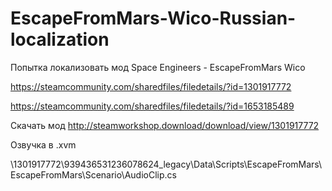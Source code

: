 # EscapeFromMars-Wico-Russian-localization

Попытка локализовать мод Space Engineers - EscapeFromMars Wico

https://steamcommunity.com/sharedfiles/filedetails/?id=1301917772

https://steamcommunity.com/sharedfiles/filedetails/?id=1653185489

Скачать мод http://steamworkshop.download/download/view/1301917772

Озвучка в .xvm

\1301917772\939436531236078624_legacy\Data\Scripts\EscapeFromMars\EscapeFromMars\Scenario\AudioClip.cs
